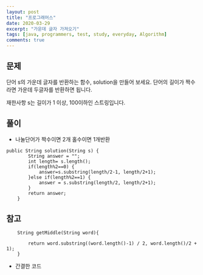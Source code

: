 ```yaml
---
layout: post
title: "프로그래머스"
date: 2020-03-29
excerpt: "가운데 글자 가져오기"
tags: [java, programmers, test, study, everyday, Algorithm]
comments: true
---
```



## 문제
단어 s의 가운데 글자를 반환하는 함수, solution을 만들어 보세요. 단어의 길이가 짝수라면 가운데 두글자를 반환하면 됩니다.

재한사항
s는 길이가 1 이상, 100이하인 스트링입니다.



## 풀이
* 나눌단어가 짝수이면 2개 홀수이면 1개반환


```
public String solution(String s) {
        String answer = "";
        int length= s.length();
        if(length%2==0) {
        	answer=s.substring(length/2-1, length/2+1);
        }else if(length%2==1) {
        	answer = s.substring(length/2, length/2+1);
        }
        return answer;
    }
```


## 참고


```
    String getMiddle(String word){

        return word.substring((word.length()-1) / 2, word.length()/2 + 1);    
    }

```
* 간결한 코드

